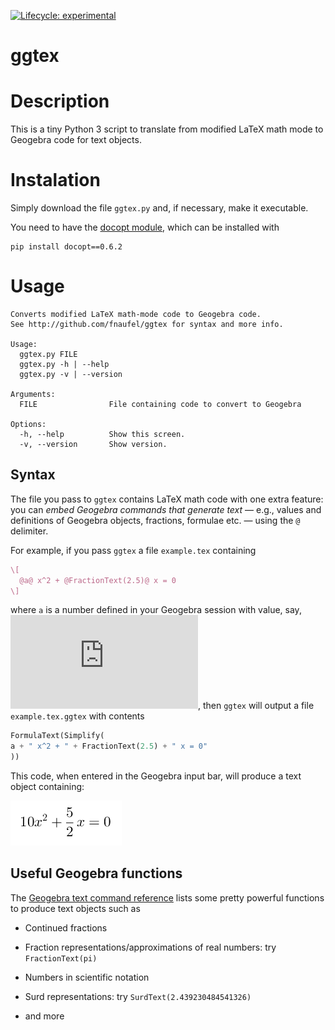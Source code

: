 
<!-- README.md is generated from README.Rmd. Please edit that file -->

[![Lifecycle:
experimental](https://img.shields.io/badge/lifecycle-experimental-orange.svg)](https://lifecycle.r-lib.org/articles/stages.html#experimental)
<!-- badges: end -->

# ggtex

# Description

This is a tiny Python 3 script to translate from modified LaTeX math
mode to Geogebra code for text objects.

# Instalation

Simply download the file `ggtex.py` and, if necessary, make it
executable.

You need to have the [docopt module](https://github.com/docopt/docopt),
which can be installed with

    pip install docopt==0.6.2

# Usage

    Converts modified LaTeX math-mode code to Geogebra code.
    See http://github.com/fnaufel/ggtex for syntax and more info.

    Usage:
      ggtex.py FILE
      ggtex.py -h | --help
      ggtex.py -v | --version

    Arguments:
      FILE                File containing code to convert to Geogebra

    Options:
      -h, --help          Show this screen.
      -v, --version       Show version.

## Syntax

The file you pass to `ggtex` contains LaTeX math code with one extra
feature: you can *embed Geogebra commands that generate text* — e.g.,
values and definitions of Geogebra objects, fractions, formulae etc. —
using the `@` delimiter.

For example, if you pass `ggtex` a file `example.tex` containing

``` latex
\[
  @a@ x^2 + @FractionText(2.5)@ x = 0
\]
```

where `a` is a number defined in your Geogebra session with value, say,
![10](https://latex.codecogs.com/png.latex?10 "10"), then `ggtex` will
output a file `example.tex.ggtex` with contents

``` python
FormulaText(Simplify(
a + " x^2 + " + FractionText(2.5) + " x = 0"
))
```

This code, when entered in the Geogebra input bar, will produce a text
object containing:

![](example.png)

## Useful Geogebra functions

The [Geogebra text command
reference](https://wiki.geogebra.org/en/Text_Commands) lists some pretty
powerful functions to produce text objects such as

-   Continued fractions

-   Fraction representations/approximations of real numbers: try
    `FractionText(pi)`

-   Numbers in scientific notation

-   Surd representations: try `SurdText(2.439230484541326)`

-   and more
